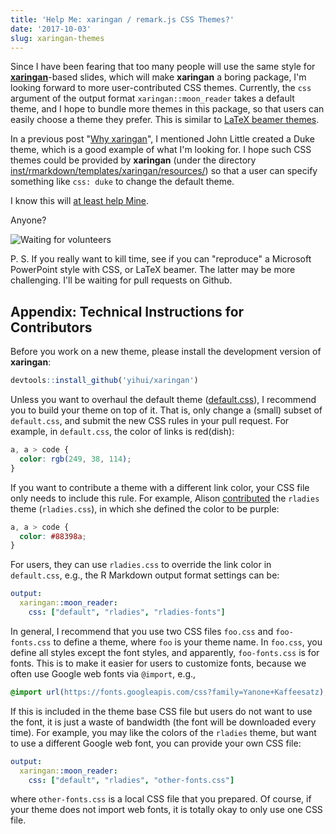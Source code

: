 ```yaml
---
title: 'Help Me: xaringan / remark.js CSS Themes?'
date: '2017-10-03'
slug: xaringan-themes
---
```


Since I have been fearing that too many people will use the same style for [**xaringan**](https://github.com/yihui/xaringan)-based slides, which will make **xaringan** a boring package, I'm looking forward to more user-contributed CSS themes. Currently, the `css` argument of the output format `xaringan::moon_reader` takes a default theme, and I hope to bundle more themes in this package, so that users can easily choose a theme they prefer. This is similar to [LaTeX beamer themes](https://hartwork.org/beamer-theme-matrix/).

In a previous post "[Why xaringan](/en/2017/08/why-xaringan-remark-js/)", I mentioned John Little created a Duke theme, which is a good example of what I'm looking for. I hope such CSS themes could be provided by **xaringan** (under the directory [inst/rmarkdown/templates/xaringan/resources/](https://github.com/yihui/xaringan/tree/master/inst/rmarkdown/templates/xaringan/resources)) so that a user can specify something like `css: duke` to change the default theme.

I know this will [at least help Mine](https://tw.com/minebocek/status/915045598956580865).

Anyone?

![Waiting for volunteers](https://slides.yihui.org/gif/questions.gif)

P. S. If you really want to kill time, see if you can "reproduce" a Microsoft PowerPoint style with CSS, or LaTeX beamer. The latter may be more challenging. I'll be waiting for pull requests on Github.

## Appendix: Technical Instructions for Contributors

Before you work on a new theme, please install the development version of **xaringan**:

```r
devtools::install_github('yihui/xaringan')
```

Unless you want to overhaul the default theme ([default.css](https://github.com/yihui/xaringan/blob/master/inst/rmarkdown/templates/xaringan/resources/default.css)), I recommend you to build your theme on top of it. That is, only change a (small) subset of `default.css`, and submit the new CSS rules in your pull request. For example, in `default.css`, the color of links is red(dish):

```css
a, a > code {
  color: rgb(249, 38, 114);
}
```

If you want to contribute a theme with a different link color, your CSS file only needs to include this rule. For example, Alison [contributed](https://github.com/yihui/xaringan/pull/76) the `rladies` theme (`rladies.css`), in which she defined the color to be purple:

```css
a, a > code {
  color: #88398a;
}
```

For users, they can use `rladies.css` to override the link color in `default.css`, e.g., the R Markdown output format settings can be:

```yaml
output:
  xaringan::moon_reader:
    css: ["default", "rladies", "rladies-fonts"]
```

In general, I recommend that you use two CSS files `foo.css` and `foo-fonts.css` to define a theme, where `foo` is your theme name. In `foo.css`, you define all styles except the font styles, and apparently, `foo-fonts.css` is for fonts. This is to make it easier for users to customize fonts, because we often use Google web fonts via `@import`, e.g.,

```css
@import url(https://fonts.googleapis.com/css?family=Yanone+Kaffeesatz);
```

If this is included in the theme base CSS file but users do not want to use the font, it is just a waste of bandwidth (the font will be downloaded every time). For example, you may like the colors of the `rladies` theme, but want to use a different Google web font, you can provide your own CSS file:

```yaml
output:
  xaringan::moon_reader:
    css: ["default", "rladies", "other-fonts.css"]
```

where `other-fonts.css` is a local CSS file that you prepared. Of course, if your theme does not import web fonts, it is totally okay to only use one CSS file.
